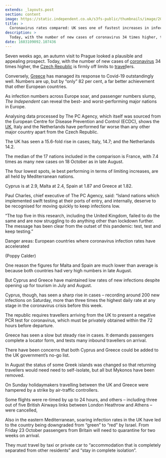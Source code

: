 ```yaml
--- 
extends: _layouts.post 
section: content 
image: https://static.independent.co.uk/s3fs-public/thumbnails/image/2020/05/02/23/istock-1214112907.jpg 
title: > 
  Coronavirus rates compared: UK sees one of fastest increases in infection numbers in Europe 
description: > 
  Today, with the number of new cases of coronavirus 34 times higher, the Czech Republic is firmly off limits to travellers.Numbers are up, but by “only” 82 per cent, a far better achievement that other European countries.As infection numbers across Europe soar, and passenger numbers slump, The Independent can reveal the best- and worst-performing major nations in Europe.The UK has seen a 15.6-fold rise in cases; Italy, 14.7; and the Netherlands 14.2.On Sunday holidaymakers travelling between the UK and Greece were hampered by a strike by air-traffic controllers. 
date: 1603109092.107436 
--- 
```

<div><p class="sc-pHJJA iocNwz above-article-prompt-donations"></p><p>Seven weeks ago, an autumn visit to Prague looked a plausible and appealing prospect. Today, with the number of new cases of <a href="/topic/coronavirus">coronavirus</a> 34 times higher, the <a href="/topic/czech-republic">Czech Republic</a> is firmly off limits to <a href="/topic/travel">travel</a>lers.</p><p>Conversely, <a href="/topic/greece">Greece</a> has managed its response to Covid-19 outstandingly well. Numbers are up, but by &#8220;only&#8221; 82 per cent, a far better achievement that other European countries.</p><p></p><p>As infection numbers across Europe soar, and passenger numbers slump, <i>The Independent</i> can reveal the best- and worst-performing major nations in Europe.</p><p id="article-im-prompt"></p><p>Analysing data processed by The PC Agency, which itself was sourced from the European Centre for Disease Prevention and Control (ECDC), shows the <a href="/topic/uk">UK</a>, Italy and the Netherlands have performed far worse than any other major country apart from the Czech Republic.</p><p></p><p></p><p>The UK has seen a 15.6-fold rise in cases; Italy, 14.7; and the Netherlands 14.2.</p><p>The median of the 17 nations included in the comparison is France, with 7.4 times as many new cases on 18 October as in late August.</p><p>The four lowest spots, ie best performing in terms of limiting increases, are all held by Mediterranean nations.</p><p>Cyprus is at 2.9, Malta at 2.4, Spain at 1.87 and Greece at 1.82.</p><p>Paul Charles, chief executive of The PC Agency, said: &#8220;Island nations which implemented swift testing at their ports of entry, and internally, deserve to be recognised for moving quickly to keep infections low.&#160;</p><p id="taboola-carousel-thumbnails"></p><p>&#8220;The top five in this research, including the United Kingdom, failed to do the same and are now struggling to do anything other than lockdown further. The message has been clear from the outset of this pandemic: test, test and keep testing.&#8221;</p><p>Danger areas: European countries where coronavirus infection rates have accelerated</p><p class="sc-pRFZy iIPyzR copyright">(Poppy Calder)</p><p>One reason the figures for Malta and Spain are much lower than average is because both countries had very high numbers in late August.</p><p>But Cyprus and Greece have maintained low rates of new infections despite opening up for tourism in July and August.</p><p>Cyprus, though, has seen a sharp rise in cases &#8211; recording around 200 new infections on Saturday, more than three times the highest daily rate at any stage in the coronavirus crisis before this week.</p><p></p><p>The republic requires travellers arriving from the UK to present a negative PCR test for coronavirus, which must be privately obtained within the 72 hours before departure.</p><p>Greece has seen a slow but steady rise in cases. It demands passengers complete a locator form, and tests many inbound travellers on arrival.</p><p></p><p>There have been concerns that both Cyprus and Greece could be added to the UK government&#8217;s no-go list.</p><p>In August the status of some Greek islands was changed so that returning travellers would need need to self-isolate, but all but Mykonos have been removed.</p><p>On Sunday holidaymakers travelling between the UK and Greece were hampered by a strike by air-traffic controllers.</p><p>Some flights were re-timed by up to 24 hours, and others &#8211; including three out of five British Airways links between London Heathrow and Athens &#8211; were cancelled,</p><p></p><p>Also in the eastern Mediterranean, soaring infection rates in the UK have led to the country being downgraded from &#8220;green&#8221; to &#8220;red&#8221; by Israel. From Friday 23 October passengers from Britain will need to quarantine for two weeks on arrival.</p><p>They must travel by taxi or private car to &#8220;accommodation that is completely separated from other residents&#8221; and &#8220;stay in complete isolation&#8221;.</p><p class="sc-ptCms fzKffT"></p></div>